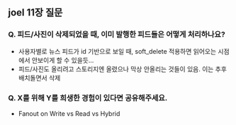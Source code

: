 ## joel 11장 질문

### Q. 피드/사진이 삭제되었을 때, 이미 발행한 피드들은 어떻게 처리하나요? 
- 사용자별로 뉴스 피드가 id 기반으로 보일 때, soft_delete 적용하면 읽어오는 시점에서 안보이게 할 수 있을듯...
- 피드/사진도 올리려고 스토리지엔 올렸으나 막상 안올리는 것들이 있음. 이는 추후 배치돌면서 삭제

### Q. X를 위해 Y를 희생한 경험이 있다면 공유해주세요.
- Fanout on Write vs Read vs Hybrid
